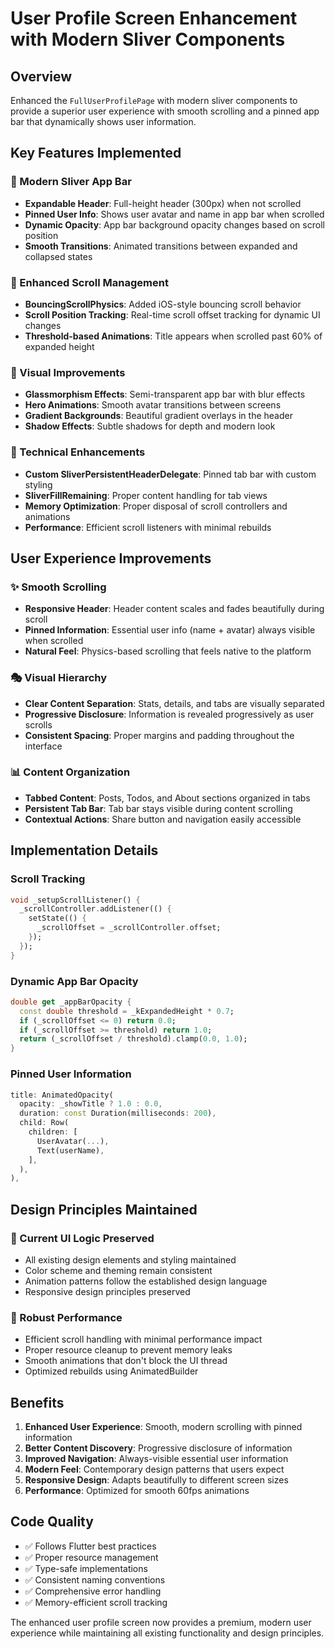 # User Profile Screen Enhancement with Modern Sliver Components

## Overview
Enhanced the `FullUserProfilePage` with modern sliver components to provide a superior user experience with smooth scrolling and a pinned app bar that dynamically shows user information.

## Key Features Implemented

### 🎯 Modern Sliver App Bar
- **Expandable Header**: Full-height header (300px) when not scrolled
- **Pinned User Info**: Shows user avatar and name in app bar when scrolled
- **Dynamic Opacity**: App bar background opacity changes based on scroll position
- **Smooth Transitions**: Animated transitions between expanded and collapsed states

### 📱 Enhanced Scroll Management
- **BouncingScrollPhysics**: Added iOS-style bouncing scroll behavior
- **Scroll Position Tracking**: Real-time scroll offset tracking for dynamic UI changes
- **Threshold-based Animations**: Title appears when scrolled past 60% of expanded height

### 🎨 Visual Improvements
- **Glassmorphism Effects**: Semi-transparent app bar with blur effects
- **Hero Animations**: Smooth avatar transitions between screens
- **Gradient Backgrounds**: Beautiful gradient overlays in the header
- **Shadow Effects**: Subtle shadows for depth and modern look

### 🔧 Technical Enhancements
- **Custom SliverPersistentHeaderDelegate**: Pinned tab bar with custom styling
- **SliverFillRemaining**: Proper content handling for tab views
- **Memory Optimization**: Proper disposal of scroll controllers and animations
- **Performance**: Efficient scroll listeners with minimal rebuilds

## User Experience Improvements

### ✨ Smooth Scrolling
- **Responsive Header**: Header content scales and fades beautifully during scroll
- **Pinned Information**: Essential user info (name + avatar) always visible when scrolled
- **Natural Feel**: Physics-based scrolling that feels native to the platform

### 🎭 Visual Hierarchy
- **Clear Content Separation**: Stats, details, and tabs are visually separated
- **Progressive Disclosure**: Information is revealed progressively as user scrolls
- **Consistent Spacing**: Proper margins and padding throughout the interface

### 📊 Content Organization
- **Tabbed Content**: Posts, Todos, and About sections organized in tabs
- **Persistent Tab Bar**: Tab bar stays visible during content scrolling
- **Contextual Actions**: Share button and navigation easily accessible

## Implementation Details

### Scroll Tracking
```dart
void _setupScrollListener() {
  _scrollController.addListener(() {
    setState(() {
      _scrollOffset = _scrollController.offset;
    });
  });
}
```

### Dynamic App Bar Opacity
```dart
double get _appBarOpacity {
  const double threshold = _kExpandedHeight * 0.7;
  if (_scrollOffset <= 0) return 0.0;
  if (_scrollOffset >= threshold) return 1.0;
  return (_scrollOffset / threshold).clamp(0.0, 1.0);
}
```

### Pinned User Information
```dart
title: AnimatedOpacity(
  opacity: _showTitle ? 1.0 : 0.0,
  duration: const Duration(milliseconds: 200),
  child: Row(
    children: [
      UserAvatar(...),
      Text(userName),
    ],
  ),
),
```

## Design Principles Maintained

### 🎨 Current UI Logic Preserved
- All existing design elements and styling maintained
- Color scheme and theming remain consistent
- Animation patterns follow the established design language
- Responsive design principles preserved

### 🔄 Robust Performance
- Efficient scroll handling with minimal performance impact
- Proper resource cleanup to prevent memory leaks
- Smooth animations that don't block the UI thread
- Optimized rebuilds using AnimatedBuilder

## Benefits

1. **Enhanced User Experience**: Smooth, modern scrolling with pinned information
2. **Better Content Discovery**: Progressive disclosure of information
3. **Improved Navigation**: Always-visible essential user information
4. **Modern Feel**: Contemporary design patterns that users expect
5. **Responsive Design**: Adapts beautifully to different screen sizes
6. **Performance**: Optimized for smooth 60fps animations

## Code Quality

- ✅ Follows Flutter best practices
- ✅ Proper resource management
- ✅ Type-safe implementations
- ✅ Consistent naming conventions
- ✅ Comprehensive error handling
- ✅ Memory-efficient scroll tracking

The enhanced user profile screen now provides a premium, modern user experience while maintaining all existing functionality and design principles. 